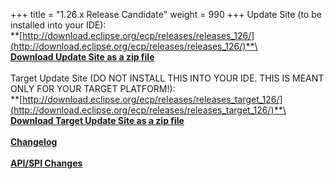 +++
title = "1.26.x Release Candidate"
weight = 990
+++
Update Site (to be installed into your IDE):\
**[http://download.eclipse.org/ecp/releases/releases_126/](http://download.eclipse.org/ecp/releases/releases_126/)**\
\
**[Download Update Site as a zip file](http://www.eclipse.org/downloads/download.php?file=/ecp/releases/releases_126/1260_RC1/1260_RC1.zip)**\
\
Target Update Site (DO NOT INSTALL THIS INTO YOUR IDE. THIS IS MEANT ONLY FOR YOUR TARGET PLATFORM!):\
**[http://download.eclipse.org/ecp/releases/releases_target_126/](http://download.eclipse.org/ecp/releases/releases_target_126/)**\
\
**[Download Target Update Site as a zip file](http://www.eclipse.org/downloads/download.php?file=/ecp/releases/releases_target_126/1260_RC1/1260_RC1.zip)**\
\
**[Changelog](https://bugs.eclipse.org/bugs/buglist.cgi?query_format=advanced&product=ECP&target_milestone=1.26.0)**\
\
**[API/SPI Changes](https://www.eclipse.org/ecp/project-info/ECP_1250_1260_API_SPI_changes.html)**




